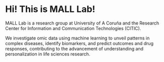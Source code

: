 # Hi! This is MALL Lab!

MALL Lab is a research group at University of A Coruña and the Research Center for Information and Communication Technologies (CITIC).

We investigate omic data using machine learning to unveil patterns in complex diseases, identify biomarkers, and predict outcomes and drug responses, contributing to the advancement of understanding and personalization in life sciences research.